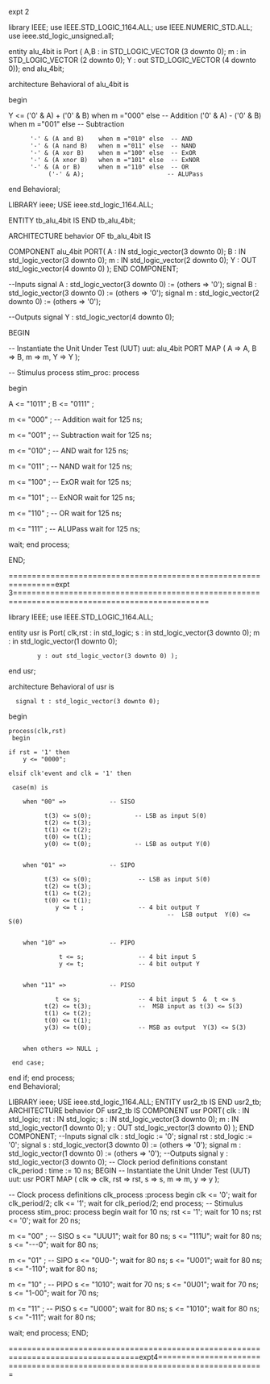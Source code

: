 expt 2        

library IEEE;
use IEEE.STD_LOGIC_1164.ALL;
use IEEE.NUMERIC_STD.ALL;
use ieee.std_logic_unsigned.all; 
 

entity alu_4bit is
    Port ( A,B : in  STD_LOGIC_VECTOR (3 downto 0);
             m : in  STD_LOGIC_VECTOR (2 downto 0);
             Y : out  STD_LOGIC_VECTOR (4 downto 0));
end alu_4bit;


architecture Behavioral of alu_4bit is

begin

 Y <= ('0' & A) + ('0' & B) when m ="000" else  -- Addition 
      ('0' & A) - ('0' & B) when m ="001" else  -- Subtraction 
		
	      '-' & (A and B)    when m ="010" else  -- AND 
	      '-' & (A nand B)   when m ="011" else  -- NAND 
	      '-' & (A xor B)    when m ="100" else  -- ExOR 
	      '-' & (A xnor B)   when m ="101" else  -- ExNOR 
	      '-' & (A or B)     when m ="110" else  -- OR 
               ('-' & A);                       -- ALUPass

end Behavioral;


LIBRARY ieee;
USE ieee.std_logic_1164.ALL;


 ENTITY tb_alu_4bit IS
 END tb_alu_4bit;
 
 
 ARCHITECTURE behavior OF tb_alu_4bit IS 
 
 COMPONENT alu_4bit
 PORT(
 A : IN std_logic_vector(3 downto 0);
 B : IN std_logic_vector(3 downto 0);
 m : IN std_logic_vector(2 downto 0);
 Y : OUT std_logic_vector(4 downto 0)
 );
 END COMPONENT;


 --Inputs
 signal A : std_logic_vector(3 downto 0) := (others => '0');
 signal B : std_logic_vector(3 downto 0) := (others => '0');
 signal m : std_logic_vector(2 downto 0) := (others => '0');
 
 --Outputs
 signal Y : std_logic_vector(4 downto 0);
 
 

BEGIN

 -- Instantiate the Unit Under Test (UUT)
 uut: alu_4bit PORT MAP (
 A => A,
 B => B,
 m => m,
 Y => Y
 );
 

 -- Stimulus process
 stim_proc: process
 
 begin
 
 
 A <= "1011" ;
B <= "0111" ;
 
 m <= "000" ; -- Addition 
 wait for 125 ns;

 m <= "001" ; -- Subtraction
 wait for 125 ns;
 
 m <= "010" ; -- AND 
 wait for 125 ns;
 
 m <= "011" ; -- NAND 
 wait for 125 ns;
 
 m <= "100" ; -- ExOR 
 wait for 125 ns;

 m <= "101" ; -- ExNOR 
 wait for 125 ns;

 m <= "110" ; -- OR 
 wait for 125 ns;

 m <= "111" ; -- ALUPass
 wait for 125 ns;
 
 wait;
 end process;
 
END;



================================================================expt 3================================================================================================

library IEEE;
use IEEE.STD_LOGIC_1164.ALL;

entity usr is
	Port( clk,rst : in std_logic;
	      s : in std_logic_vector(3 downto 0); 
			m : in std_logic_vector(1 downto 0);

			y : out std_logic_vector(3 downto 0) );
end usr;


architecture Behavioral of usr is
			

	  signal t : std_logic_vector(3 downto 0);
begin
 
	process(clk,rst)
	 begin
	 
	if rst = '1' then
		y <= "0000";
	
  	elsif clk'event and clk = '1' then 	
	
	 case(m) is
	 
		when "00" =>			-- SISO
		
			  t(3) <= s(0);            -- LSB as input S(0)
			  t(2) <= t(3);			  
			  t(1) <= t(2);
			  t(0) <= t(1);
		 	  y(0) <= t(0);	 		   -- LSB as output Y(0)
			  				
				
		when "01" =>			-- SIPO
						  
			  t(3) <= s(0);				-- LSB as input S(0)
			  t(2) <= t(3);			  
			  t(1) <= t(2);
			  t(0) <= t(1);
			     y <= t ;	 		    -- 4 bit output Y
												--  LSB output  Y(0) <= S(0)	
								
								
		when "10" =>			-- PIPO
		
				  t <= s;	 		    -- 4 bit input S
			      y <= t;	 		    -- 4 bit output Y
				  												
				  
		when "11" =>			-- PISO
		
			     t <= s;	 		    -- 4 bit input S  &  t <= s				
			  t(2) <= t(3);			    --  MSB input as t(3) <= S(3)						  
			  t(1) <= t(2);
			  t(0) <= t(1);
			  y(3) <= t(0);	 		    -- MSB as output  Y(3) <= S(3)
			  			  
		
		when others => NULL ;
		
	 end case;
   end if;
 end process;				
end Behavioral;



LIBRARY ieee; 
USE ieee.std_logic_1164.ALL; 
ENTITY usr2_tb IS 
END usr2_tb; 
ARCHITECTURE behavior OF usr2_tb IS 
 COMPONENT usr 
 PORT( 
 clk : IN std_logic; 
 rst : IN std_logic; 
 s : IN std_logic_vector(3 downto 0); 
 m : IN std_logic_vector(1 downto 0); 
 y : OUT std_logic_vector(3 downto 0) 
 ); 
 END COMPONENT; 
 --Inputs 
 signal clk : std_logic := '0'; 
 signal rst : std_logic := '0'; 
 signal s : std_logic_vector(3 downto 0) := (others => '0'); 
 signal m : std_logic_vector(1 downto 0) := (others => '0'); 
--Outputs 
 signal y : std_logic_vector(3 downto 0); 
 -- Clock period definitions 
 constant clk_period : time := 10 ns; 
BEGIN 
-- Instantiate the Unit Under Test (UUT) 
 uut: usr PORT MAP ( 
 clk => clk, 
 rst => rst, 
 s => s, 
 m => m, 
 y => y 
 ); 


 -- Clock process definitions 
 clk_process :process 
 begin 
 clk <= '0'; 
 wait for clk_period/2; 
 clk <= '1'; 
 wait for clk_period/2; 
 end process; 
 -- Stimulus process 
 stim_proc: process 
 begin 
 wait for 10 ns; 
 rst <= '1'; 
 wait for 10 ns; 
 rst <= '0'; 
 wait for 20 ns; 
 
 m <= "00" ; -- SISO 
 s <= "UUU1"; 
 wait for 80 ns; 
 s <= "111U"; 
 wait for 80 ns; 
 s <= "---0"; 
 wait for 80 ns; 
 
 
 
 m <= "01" ; -- SIPO 
 s <= "0U0-"; 
 wait for 80 ns; 
 s <= "U001"; 
 wait for 80 ns; 
 s <= "-110"; 
 wait for 80 ns; 
 
 m <= "10" ; -- PIPO 
 s <= "1010"; 
 wait for 70 ns; 
 s <= "0U01"; 
 wait for 70 ns; 
 s <= "1-00"; 
 wait for 70 ns; 
 
 
 m <= "11" ; -- PISO 
 s <= "U000"; 
 wait for 80 ns; 
 s <= "1010"; 
 wait for 80 ns; 
 s <= "-111"; 
 wait for 80 ns; 
 
 wait; 
 end process; 
END;



==================================================================================expt4=============================================================================









